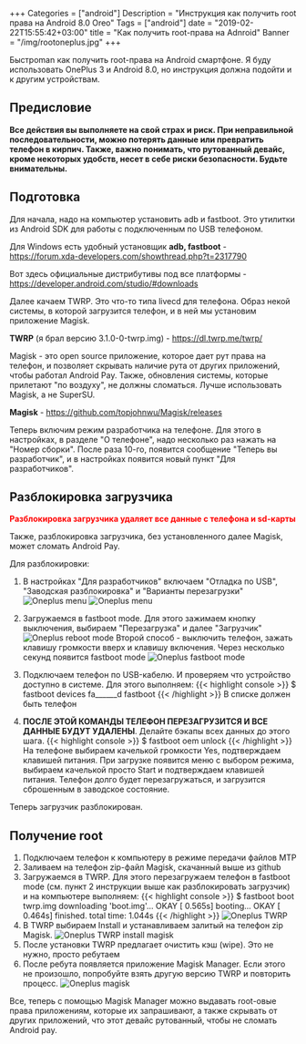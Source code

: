 +++
Categories = ["android"]
Description = "Инструкция как получить root права на Android 8.0 Oreo"
Tags = ["android"]
date = "2019-02-22T15:55:42+03:00"
title = "Как получить root-права на Adnroid"
Banner = "/img/rootoneplus.jpg"
+++

Быстроman как получить root-права на Android смартфоне. Я буду использовать OnePlus 3 и Android 8.0, но инструкция должна подойти и к другим устройствам.

<!--more-->
## Предисловие

**Все действия вы выполняете на свой страх и риск. При неправильной последовательности, можно потерять данные или превратить телефон в кирпич. Также, важно понимать, что рутованный девайс, кроме некоторых удобств, несет в себе риски безопасности. Будьте внимательны.**


## Подготовка

Для начала, надо на компьютер установить adb и fastboot. Это утилитки из Android SDK для работы с подключенным по USB телефоном.

Для Windows есть удобный установщик **adb, fastboot** - https://forum.xda-developers.com/showthread.php?t=2317790

Вот здесь официальные дистрибутивы под все платформы - https://developer.android.com/studio/#downloads

Далее качаем TWRP. Это что-то типа livecd для телефона. Образ некой системы, в которой загрузится телефон, и в ней мы установим приложение Magisk. 

**TWRP** (я брал версию 3.1.0-0-twrp.img) - https://dl.twrp.me/twrp/

Magisk - это open source приложение, которое дает рут права на телефон, и позволяет скрывать наличие рута от других приложений, чтобы работал Android Pay. Также, обновления системы, которые прилетают "по воздуху", не должны сломаться. Лучше использовать Magisk, а не SuperSU.

**Magisk** - https://github.com/topjohnwu/Magisk/releases

Теперь включим режим разработчика на телефоне. Для этого в настройках, в разделе "О телефоне", надо несколько раз нажать на "Номер сборки". После раза 10-го, появится сообщение "Теперь вы разработчик", и в настройках появится новый пункт "Для разработчиков".

## Разблокировка загрузчика


<span style="color:red">**Разблокировка загрузчика удаляет все данные с телефона и sd-карты**</span>

Также, разблокировка загрузчика, без установленного далее Magisk, может сломать Android Pay.

Для разблокировки:

1. В настройках "Для разработчиков" включаем "Отладка по USB", "Заводская разблокировка" и "Варианты перезагрузки"
![Oneplus menu](/img/rootoneplus1.jpg)
![Oneplus menu](/img/rootoneplus7.jpg)

2. Загружаемся в fastboot mode. Для этого зажимаем кнопку выключения, выбираем "Перезагрузка" и далее "Загрузчик"
![Oneplus reboot mode](/img/rootoneplus2.jpg)
Второй способ - выключить телефон, зажать клавишу громкости вверх и клавишу включения. Через несколько секунд появится fastboot mode
![Oneplus fastboot mode](/img/rootoneplus4.jpg)


3. Подключаем телефон по USB-кабелю. И проверяем что устройство доступно в системе. Для этого выполняем:
{{< highlight console >}}
$ fastboot devices
fa______d        fastboot
{{< /highlight >}}
В списке должен быть телефон

4. **ПОСЛЕ ЭТОЙ КОМАНДЫ ТЕЛЕФОН ПЕРЕЗАГРУЗИТСЯ И ВСЕ ДАННЫЕ БУДУТ УДАЛЕНЫ**. Делайте бэкапы всех данных до этого шага.
{{< highlight console >}}
$ fastboot oem unlock
{{< /highlight >}}
На телефоне выбираем качелькой громкости Yes, подтверждаем клавишей питания. При загрузке появится меню с выбором режима, выбираем качелькой просто Start и подтверждаем клавишей питания. Телефон долго будет перезагружаться, и загрузится сброшенным в заводское состояние.

Теперь загрузчик разблокирован.

## Получение root

1. Подключаем телефон к компьютеру в режиме передачи файлов MTP 
2. Заливаем на телефон zip-файл Magisk, скачанный выше из github
3. Загружаемся в TWRP. Для этого перезагружаем телефон в fastboot mode (см. пункт 2 инструкции выше как разблокировать загрузчик) и на компьютере выполняем:
{{< highlight console >}}
$ fastboot boot twrp.img
downloading 'boot.img'...
OKAY [  0.565s]
booting...
OKAY [  0.464s]
finished. total time: 1.044s
{{< /highlight >}}
![Oneplus TWRP](/img/rootoneplus5.jpg)
4. В TWRP выбираем Install и устанавливаем залитый на телефон zip Magisk. 
![Oneplus TWRP install magisk](/img/rootoneplus6.jpg)
5. После установки TWRP предлагает очистить кэш (wipe). Это не нужно, просто ребутаем
6. После ребута появляется приложение Magisk Manager. Если этого не произошло, попробуйте взять другую  версию TWRP и повторить процесс.
![Oneplus magisk](/img/rootoneplus3.jpg)



Все, теперь с помощью Magisk Manager можно выдавать root-овые права приложениям, которые их запрашивают, а также скрывать от других приложений, что этот девайс рутованный, чтобы не сломать Android pay.
